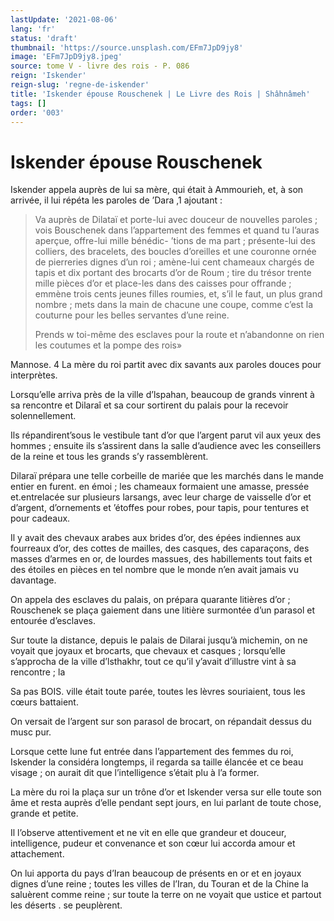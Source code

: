 ```yaml
---
lastUpdate: '2021-08-06'
lang: 'fr'
status: 'draft'
thumbnail: 'https://source.unsplash.com/EFm7JpD9jy8'
image: 'EFm7JpD9jy8.jpeg'
source: tome V - livre des rois - P. 086
reign: 'Iskender'
reign-slug: 'regne-de-iskender'
title: 'Iskender épouse Rouschenek | Le Livre des Rois | Shâhnâmeh'
tags: []
order: '003'
---
```


<!-- LTeX: language=fr -->

# Iskender épouse Rouschenek

Iskender appela auprès de lui sa mère, qui était à Ammourieh, et, à son arrivée, il lui répéta les paroles de ’Dara ,1 ajoutant :

> Va auprès de Dilataï et porte-lui avec douceur de nouvelles paroles ; vois Bouschenek dans l’appartement des femmes et quand tu l’auras aperçue, offre-lui mille bénédic-
’tions de ma part ; présente-lui des colliers, des bracelets, des boucles d’oreilles et une couronne ornée de pierreries dignes d’un roi ; amène-lui cent chameaux chargés de tapis et dix portant des brocarts d’or de Roum ; tire du trésor trente mille pièces d’or et place-les dans des caisses pour offrande ; emmène trois cents jeunes filles roumies, et, s’il le faut, un plus grand nombre ; mets dans la main de chacune une coupe, comme c’est la couturne pour les belles servantes d’une reine.
>
> Prends w toi-même des esclaves pour la route et n’abandonne on rien les coutumes et la pompe des rois»

Mannose. 4 La mère du roi partit avec dix savants aux paroles douces pour interprètes.

Lorsqu’elle arriva près de la ville d’lspahan, beaucoup de grands vinrent à sa rencontre et Dilaraî et sa cour sortirent du palais pour la recevoir solennellement.

Ils répandirent’sous le vestibule tant d’or que l’argent parut vil aux yeux des hommes ; ensuite ils s’assirent dans la salle d’audience avec les conseillers de la reine et tous les grands s’y rassemblèrent.

Dilaraï prépara une telle corbeille de mariée que les marchés dans le mande entier en furent. en émoi ; les chameaux formaient une amasse, pressée et.entrelacée sur plusieurs larsangs, avec leur charge de vaisselle d’or et d’argent, d’ornements et ’étoffes pour robes, pour tapis, pour tentures et pour cadeaux.

Il y avait des chevaux arabes aux brides d’or, des épées indiennes aux fourreaux d’or, des cottes de mailles, des casques, des caparaçons, des masses d’armes en or, de lourdes massues, des habillements tout faits et des étoiles en pièces en tel nombre que le monde n’en avait jamais vu davantage.

On appela des esclaves du palais, on prépara quarante litières d’or ; Rouschenek se plaça gaiement dans une litière surmontée d’un parasol et entourée d’esclaves.

Sur toute la distance, depuis le palais de Dilarai jusqu’à michemin, on ne voyait que joyaux et brocarts, que chevaux et casques ; lorsqu’elle s’approcha de la ville d’lsthakhr, tout ce qu’il y’avait d’illustre vint à sa rencontre ; la

Sa pas BOIS. ville était toute parée, toutes les lèvres souriaient, tous les cœurs battaient.

On versait de l’argent sur son parasol de brocart, on répandait dessus du musc pur.

Lorsque cette lune fut entrée dans l’appartement des femmes du roi, Iskender la considéra longtemps, il regarda sa taille élancée et ce beau visage ; on aurait dit que l’intelligence s’était plu à l’a former.

La mère du roi la plaça sur un trône d’or et Iskender versa sur elle toute son âme et resta auprès d’elle pendant sept jours, en lui parlant de toute chose, grande et petite.

Il l’observe attentivement et ne vit en elle que grandeur et douceur, intelligence, pudeur et convenance et son cœur lui accorda amour et attachement.

On lui apporta du pays d’Iran beaucoup de présents en or et en joyaux dignes d’une reine ; toutes les villes de l’Iran, du Touran et de la Chine la saluèrent comme reine ; sur toute la terre on ne voyait que ustice et partout les déserts . se peuplèrent.
